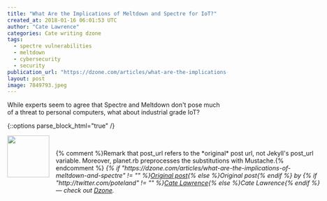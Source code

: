 ```yaml
---
title: "What Are the Implications of Meltdown and Spectre for IoT?"
created_at: 2018-01-16 06:01:53 UTC
author: "Cate Lawrence"
categories: Cate writing dzone
tags: 
  - spectre vulnerabilities
  - meltdown
  - cybersecurity
  - security
publication_url: "https://dzone.com/articles/what-are-the-implications-of-meltdown-and-spectre"
layout: post
image: 7849793.jpeg
---
```

While experts seem to agree that Spectre and Meltdown don't pose much of a threat to personal computers, what about industrial grade IoT?


{::options parse_block_html="true" /}
<div class="author">
   <img src="http://www.rss-specifications.com/rss-spec-rss.gif" style="width: 96px; height: 96;">
   <span style="position: absolute; padding: 32px 15px;">{% comment %}Remark that post_url refers to the *original* post url, not Jekyll's post_url variable. Moreover, planet.rb preprocesses the substitutions with Mustache.{% endcomment %}
      <i>{% if "https://dzone.com/articles/what-are-the-implications-of-meltdown-and-spectre" != "" %}<a href="https://dzone.com/articles/what-are-the-implications-of-meltdown-and-spectre">Original post</a>{% else %}Original post{% endif %} by {% if "http://twitter.com/poteland" != "" %}<a href="http://twitter.com/poteland">Cate Lawrence</a>{% else %}Cate Lawrence{% endif %} &mdash; check out <a href="https://dzone.com">Dzone</a>.</i>
  </span>
</div>
